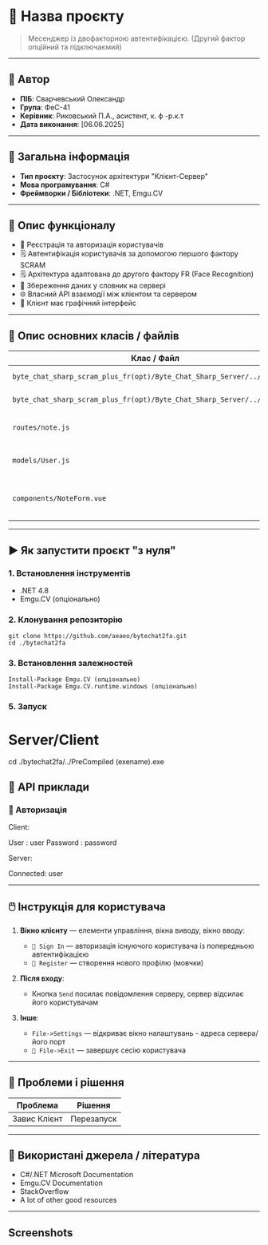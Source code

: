 # 📘 Назва проєкту

> Месенджер із двофакторною автентифікацією. (Другий фактор опційний та підключаємий)

---

## 👤 Автор

- **ПІБ**: Сварчевський Олександр
- **Група**: ФеС-41
- **Керівник**: Риковський П.А., асистент, к. ф -р.к.т
- **Дата виконання**: [06.06.2025]

---

## 📌 Загальна інформація

- **Тип проєкту**: Застосунок архітектури "Клієнт-Сервер"
- **Мова програмування**: C#
- **Фреймворки / Бібліотеки**: .NET, Emgu.CV

---

## 🧠 Опис функціоналу

- 🔐 Реєстрація та авторизація користувачів
- 🗒️ Автентифікація користувачів за допомогою першого фактору SCRAM
- 🗒️ Архітектура адаптована до другого фактору FR (Face Recognition)
- 💾 Збереження даних у словник на сервері
- 🌐 Власний API взаємодії між клієнтом та сервером
- 📱 Клієнт має графічний інтерфейс

---

## 🧱 Опис основних класів / файлів

| Клас / Файл     | Призначення |
|----------------|-------------|
| `byte_chat_sharp_scram_plus_fr(opt)/Byte_Chat_Sharp_Server/../Server.cs`    | Server party logic |
| `byte_chat_sharp_scram_plus_fr(opt)/Byte_Chat_Sharp_Server/../Client.cs`    | Client party logic |
| `routes/note.js` | REST API маршрути для нотаток |
| `models/User.js` | Схема користувача для MongoDB |
| `components/NoteForm.vue` | Форма створення/редагування нотатки |

---

## ▶️ Як запустити проєкт "з нуля"

### 1. Встановлення інструментів

- .NET 4.8
- Emgu.CV (опціонально)

### 2. Клонування репозиторію

```bash/cmd
git clone https://github.com/aeaeo/bytechat2fa.git
cd ./bytechat2fa
```

### 3. Встановлення залежностей

```bash/cmd (VS)
Install-Package Emgu.CV (опціонально)
Install-Package Emgu.CV.runtime.windows (опціонально)
```

### 5. Запуск

# Server/Client
cd ./bytechat2fa/../PreCompiled
(exename).exe

## 🔌 API приклади

### 🔐 Авторизація

Client:

User : user
Password : password

Server:

Connected: user


---

## 🖱️ Інструкція для користувача

1. **Вікно клієнту** — елементи управління, вікна виводу, вікно вводу:
   - `🔐 Sign In` — авторизація існуючого користувача із попередньою автентифікацією
   - `📝 Register` — створення нового профілю (мовчки)

2. **Після входу**:
   - Кнопка `Send` посилає повідомлення серверу, сервер відсилає його користувачам

3. **Інше**:
   - `File->Settings` — відкриває вікно налаштувань - адреса сервера/його порт
   - `🚪 File->Exit` — завершує сесію користувача


---

## 🧪 Проблеми і рішення

| Проблема             | Рішення                            |
|----------------------|------------------------------------|
| Завис Клієнт         |             Перезапуск             |

---

## 🧾 Використані джерела / література

- C#/.NET Microsoft Documentation
- Emgu.CV Documentation
- StackOverflow
- A lot of other good resources

---
## Screenshots



